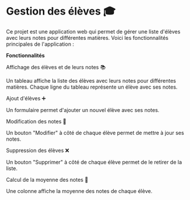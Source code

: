 # Gestion des élèves 🎓
Ce projet est une application web qui permet de gérer une liste d'élèves avec leurs notes pour différentes matières. Voici les fonctionnalités principales de l'application :

**Fonctionnalités**

Affichage des élèves et de leurs notes 📚

Un tableau affiche la liste des élèves avec leurs notes pour différentes matières.
Chaque ligne du tableau représente un élève avec ses notes.

Ajout d'élèves ➕

Un formulaire permet d'ajouter un nouvel élève avec ses notes.

Modification des notes 📝

Un bouton "Modifier" à côté de chaque élève permet de mettre à jour ses notes.

Suppression des élèves ❌

Un bouton "Supprimer" à côté de chaque élève permet de le retirer de la liste.

Calcul de la moyenne des notes 🧮

Une colonne affiche la moyenne des notes de chaque élève.
